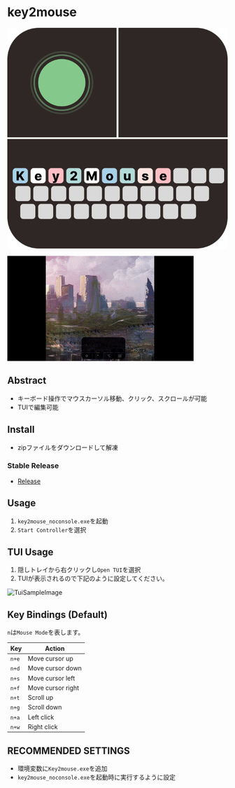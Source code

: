 # key2mouse

![image](image/icon.png)

![sample image](docs/image/sample1.gif)

## Abstract

- キーボード操作でマウスカーソル移動、クリック、スクロールが可能
- TUIで編集可能

## Install

- zipファイルをダウンロードして解凍

### Stable Release

- [Release](https://github.com/Cell1729/key2mouse/releases)

## Usage

1. `key2mouse_noconsole.exe`を起動
2. `Start Controller`を選択

## TUI Usage

1. 隠しトレイから右クリックし`Open TUI`を選択
2. TUIが表示されるので下記のように設定してください。

![TuiSampleImage](docs/image/tuiSample.gif)

## Key Bindings (Default)

`n`は`Mouse Mode`を表します。

| Key   | Action            |
|-------|-------------------|
| `n+e` | Move cursor up    |
| `n+d` | Move cursor down  |
| `n+s` | Move cursor left  |
| `n+f` | Move cursor right |
| `n+t` | Scroll up         |
| `n+g` | Scroll down       |
| `n+a` | Left click        |
| `n+w` | Right click       |

## RECOMMENDED SETTINGS

- 環境変数に`Key2mouse.exe`を追加
- `key2mouse_noconsole.exe`を起動時に実行するように設定

